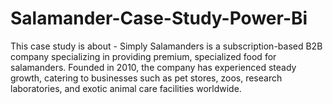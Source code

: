 # Salamander-Case-Study-Power-Bi
This case study is about - Simply Salamanders is a subscription-based B2B company specializing in providing premium, specialized food for salamanders. Founded in 2010, the company has experienced steady growth, catering to businesses such as pet stores, zoos, research laboratories, and exotic animal care facilities worldwide.
